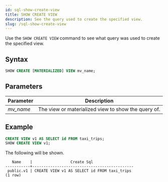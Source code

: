 ```yaml
---
id: sql-show-create-view
title: SHOW CREATE VIEW
description: See the query used to create the specified view. 
slug: /sql-show-create-view
---
```


Use the `SHOW CREATE VIEW` command to see what query was used to create the specified view. 

## Syntax

```sql
SHOW CREATE [MATERIALIZED] VIEW mv_name;
```

## Parameters
 |Parameter    | Description|
|---------------|------------|
|*mv_name* |The view or materialized view to show the query of.|

## Example

```sql
CREATE VIEW v1 AS SELECT id FROM taxi_trips;
SHOW CREATE VIEW v1;
```

The following will be shown.
```
   Name    |                 Create Sql                  
-----------+---------------------------------------------
 public.v1 | CREATE VIEW v1 AS SELECT id FROM taxi_trips
(1 row)
```
